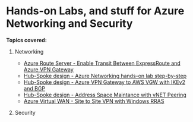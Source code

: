# **Hands-on Labs, and stuff for Azure Networking and Security**

**Topics covered:**
1.  Networking

    -  [Azure Route Server - Enable Transit Between ExpressRoute and Azure VPN Gateway](https://github.com/adicout/lab/tree/master/Network/routeserver-transit-er-gw)  
    -  [Hub-Spoke design - Azure Networking hands-on lab step-by-step](https://github.com/adicout/lab/tree/master/Network/azure-networking-hub-spoke-lab)
    -  [Hub-Spoke design - Azure VPN Gateway to AWS VGW with IKEv2 and BGP](https://github.com/adicout/lab/tree/master/Network/aws-vpn-to-azurevpngw-ikev2-bgp) 
    -  [Hub-Spoke design - Address Space Maintance with vNET Peering](https://github.com/adicout/lab/tree/master/Network/vnet-peering-change-address)
    -  [Azure Virtual WAN - Site to Site VPN with Windows RRAS](https://github.com/adicout/lab/tree/master/Network/SDWAN)
      
2.  Security